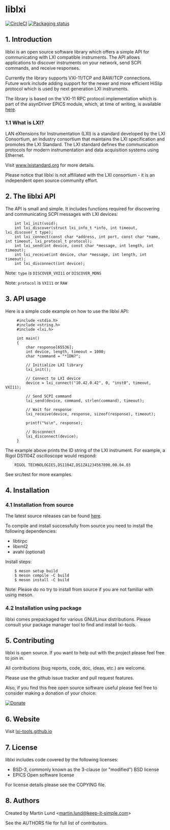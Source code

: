 # liblxi

[![CircleCI](https://circleci.com/gh/lxi-tools/liblxi/tree/master.svg?style=shield)](https://circleci.com/gh/lxi-tools/liblxi/tree/master)
[![Packaging status](https://repology.org/badge/tiny-repos/liblxi.svg)](https://repology.org/project/liblxi/versions)


## 1. Introduction

liblxi is an open source software library which offers a simple API for
communicating with LXI compatible instruments. The API allows applications to
discover instruments on your network, send SCPI commands, and receive
responses.

Currently the library supports VXI-11/TCP and RAW/TCP connections. Future work
include adding support for the newer and more efficient HiSlip protocol which
is used by next generation LXI instruments.

The library is based on the VXI-11 RPC protocol implementation which is part of
the asynDriver EPICS module, which, at time of writing, is available [here](http://www.aps.anl.gov/epics/modules/soft/asyn/index.html).

### 1.1 What is LXI?

LAN eXtensions for Instrumentation (LXI) is a standard developed by the LXI
Consortium, an industry consortium that maintains the LXI specification and
promotes the LXI Standard. The LXI standard defines the communication protocols
for modern instrumentation and data acquisition systems using Ethernet.

Visit www.lxistandard.org for more details.

Please notice that liblxi is not affiliated with the LXI consortium - it is
an independent open source community effort.


## 2. The liblxi API

The API is small and simple. It includes functions required for discovering and
communicating SCPI messages with LXI devices:
```
    int lxi_init(void);
    int lxi_discover(struct lxi_info_t *info, int timeout, lxi_discover_t type);
    int lxi_connect(const char *address, int port, const char *name, int timeout, lxi_protocol_t protocol);
    int lxi_send(int device, const char *message, int length, int timeout);
    int lxi_receive(int device, char *message, int length, int timeout);
    int lxi_disconnect(int device);
```
Note: `type` is `DISCOVER_VXI11` or `DISCOVER_MDNS`

Note: `protocol` is `VXI11` or `RAW`


## 3. API usage

Here is a simple code example on how to use the liblxi API:

```
     #include <stdio.h>
     #include <string.h>
     #include <lxi.h>

     int main()
     {
         char response[65536];
         int device, length, timeout = 1000;
         char *command = "*IDN?";

         // Initialize LXI library
         lxi_init();

         // Connect to LXI device
         device = lxi_connect("10.42.0.42", 0, "inst0", timeout, VXI11);

         // Send SCPI command
         lxi_send(device, command, strlen(command), timeout);

         // Wait for response
         lxi_receive(device, response, sizeof(response), timeout);

         printf("%s\n", response);

         // Disconnect
         lxi_disconnect(device);
     }
```
The example above prints the ID string of the LXI instrument. For example, a
Rigol DS1104Z oscilloscope would respond:
```    
    RIGOL TECHNOLOGIES,DS1104Z,DS1ZA1234567890,00.04.03
```

See src/test for more examples.


## 4. Installation

### 4.1 Installation from source

The latest source releases can be found [here](https://github.com/lxi-tools/liblxi/releases).

To compile and install successfully from source you need to install the
following dependencies:

 * libtirpc
 * libxml2
 * avahi    (optional)

Install steps:
```
    $ meson setup build
    $ meson compile -C build
    $ meson install -C build
```
Note: Please do no try to install from source if you are not familiar with
using meson.


### 4.2 Installation using package

liblxi comes prepackaged for various GNU/Linux distributions. Please consult
your package manager tool to find and install lxi-tools.


## 5. Contributing

liblxi is open source. If you want to help out with the project please feel
free to join in.

All contributions (bug reports, code, doc, ideas, etc.) are welcome.

Please use the github issue tracker and pull request features.


Also, if you find this free open source software useful please feel free to
consider making a donation of your choice:

[![Donate](https://raw.githubusercontent.com/lxi-tools/lxi-tools/master/images/Paypal.png)](https://www.paypal.me/lundmar)


## 6. Website

Visit [lxi-tools.github.io](https://lxi-tools.github.io)


## 7. License

liblxi includes code covered by the following licenses:

 * BSD-3, commonly known as the 3-clause (or "modified") BSD license
 * EPICS Open software license

For license details please see the COPYING file.


## 8. Authors

Created by Martin Lund \<martin.lund@keep-it-simple.com>

See the AUTHORS file for full list of contributors.
